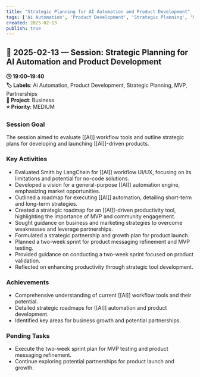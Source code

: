 ```yaml
---
title: "Strategic Planning for AI Automation and Product Development"
tags: ['Ai Automation', 'Product Development', 'Strategic Planning', 'MVP', 'Partnerships']
created: 2025-02-13
publish: true
---
```


## 📅 2025-02-13 — Session: Strategic Planning for AI Automation and Product Development

**🕒 19:00–19:40**  
**🏷️ Labels**: Ai Automation, Product Development, Strategic Planning, MVP, Partnerships  
**📂 Project**: Business  
**⭐ Priority**: MEDIUM  


### Session Goal
The session aimed to evaluate [[AI]] workflow tools and outline strategic plans for developing and launching [[AI]]-driven products.

### Key Activities
- Evaluated Smith by LangChain for [[AI]] workflow UI/UX, focusing on its limitations and potential for no-code solutions.
- Developed a vision for a general-purpose [[AI]] automation engine, emphasizing market opportunities.
- Outlined a roadmap for executing [[AI]] automation, detailing short-term and long-term strategies.
- Created a strategic roadmap for an [[AI]]-driven productivity tool, highlighting the importance of MVP and community engagement.
- Sought guidance on business and marketing strategies to overcome weaknesses and leverage partnerships.
- Formulated a strategic partnership and growth plan for product launch.
- Planned a two-week sprint for product messaging refinement and MVP testing.
- Provided guidance on conducting a two-week sprint focused on product validation.
- Reflected on enhancing productivity through strategic tool development.

### Achievements
- Comprehensive understanding of current [[AI]] workflow tools and their potential.
- Detailed strategic roadmaps for [[AI]] automation and product development.
- Identified key areas for business growth and potential partnerships.

### Pending Tasks
- Execute the two-week sprint plan for MVP testing and product messaging refinement.
- Continue exploring potential partnerships for product launch and growth.
